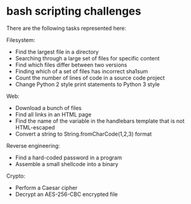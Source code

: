 # bash scripting challenges

There are the following tasks represented here:

Filesystem: 

* Find the largest file in a directory
* Searching through a large set of files for specific content
* Find which files differ between two versions
* Finding which of a set of files has incorrect sha1sum
* Count the number of lines of code in a source code project
* Change Python 2 style print statements to Python 3 style

Web: 

* Download a bunch of files
* Find all links in an HTML page
* Find the name of the variable in the handlebars template that is not HTML-escaped
* Convert a string to String.fromCharCode(1,2,3) format

Reverse engineering: 

* Find a hard-coded password in a program
* Assemble a small shellcode into a binary

Crypto: 

* Perform a Caesar cipher
* Decrypt an AES-256-CBC encrypted file
